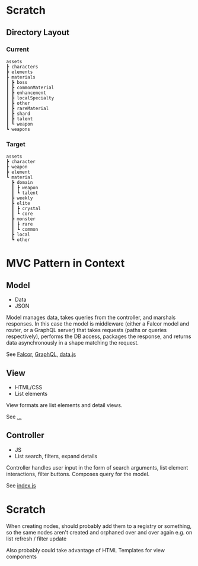# Scratch
## Directory Layout
### Current
```
assets
┣ characters
┣ elements
┣ materials
┃ ┣ boss
┃ ┣ commonMaterial
┃ ┣ enhancement
┃ ┣ localSpecialty
┃ ┣ other
┃ ┣ rareMaterial
┃ ┣ shard
┃ ┣ talent
┃ ┗ weapon
┗ weapons
```
### Target
```
assets
┣ character
┣ weapon
┣ element
┗ material
  ┣ domain
  ┃ ┣ weapon
  ┃ ┗ talent
  ┣ weekly
  ┣ elite
  ┃ ┣ crystal
  ┃ ┗ core
  ┣ monster
  ┃ ┣ rare
  ┃ ┗ common
  ┣ local
  ┗ other
```

# MVC Pattern in Context
## Model
+ Data
+ JSON

Model manages data, takes queries from the controller, and marshals responses. In this case the model is middleware (either a Falcor model and router, or a GraphQL server) that takes requests (paths or queries respectively), performs the DB access, packages the response, and returns data asynchronously in a shape matching the request.

See [Falcor](https://netflix.github.io/falcor/), [GraphQL](https://graphql.org/), [data.js](src/data.js)

## View
+ HTML/CSS
+ List elements

View formats are list elements and detail views.

See [...](...)

## Controller
+ JS
+ List search, filters, expand details

Controller handles user input in the form of search arguments, list element interactions, filter buttons. Composes query for the model.

See [index.js](src/index.js)

# Scratch

When creating nodes, should probably add them to a registry or something, so the same nodes aren't created and orphaned over and over again e.g. on list refresh / filter update

Also probably could take advantage of HTML Templates for view components